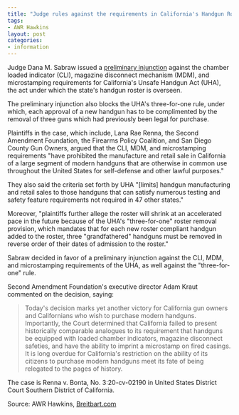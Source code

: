 ```yaml
---
title: "Judge rules against the requirements in California's Handgun Roster"
tags:
- AWR Hawkins
layout: post
categories:
- information
---
```


Judge Dana M. Sabraw issued a [preliminary injunction](https://storage.courtlistener.com/recap/gov.uscourts.casd.692378/gov.uscourts.casd.692378.80.0.pdf) against the chamber loaded indicator (CLI), magazine disconnect mechanism (MDM), and microstamping requirements for California's Unsafe Handgun Act (UHA), the act under which the state's handgun roster is overseen.

The preliminary injunction also blocks the UHA's three-for-one rule, under which, each approval of a new handgun has to be complimented by the removal of three guns which had previously been legal for purchase.

Plaintiffs in the case, which include, Lana Rae Renna, the Second Amendment Foundation, the Firearms Policy Coalition, and San Diego County Gun Owners, argued that the CLI, MDM, and microstamping requirements "have prohibited the manufacture and retail sale in California of a large segment of modern handguns that are otherwise in common use throughout the United States for self-defense and other lawful purposes."

They also said the criteria set forth by UHA "[limits] handgun manufacturing and retail sales to those handguns that can satisfy numerous testing and safety feature requirements not required in 47 other states."

Moreover, "plaintiffs further allege the roster will shrink at an accelerated pace in the future because of the UHA's "three-for-one" roster removal provision, which mandates that for each new roster compliant handgun added to the roster, three "grandfathered" handguns must be removed in reverse order of their dates of admission to the roster."

Sabraw decided in favor of a preliminary injunction against the CLI, MDM, and microstamping requirements of the UHA, as well against the "three-for-one" rule.

Second Amendment Foundation's executive director Adam Kraut commented on the decision, saying:

> Today's decision marks yet another victory for California gun owners and Californians who wish to purchase modern handguns. Importantly, the Court determined that California failed to present historically comparable analogues to its requirement that handguns be equipped with loaded chamber indicators, magazine disconnect safeties, and have the ability to imprint a microstamp on fired casings. It is long overdue for California's restriction on the ability of its citizens to purchase modern handguns meet its fate of being relegated to the pages of history.

The case is Renna v. Bonta, No. 3:20-cv-02190 in United States District Court Southern District of California.

Source: AWR Hawkins, [Breitbart.com](https://breitbart.com/2nd-amendment/2023/04/02/california-handgun-roster/)
